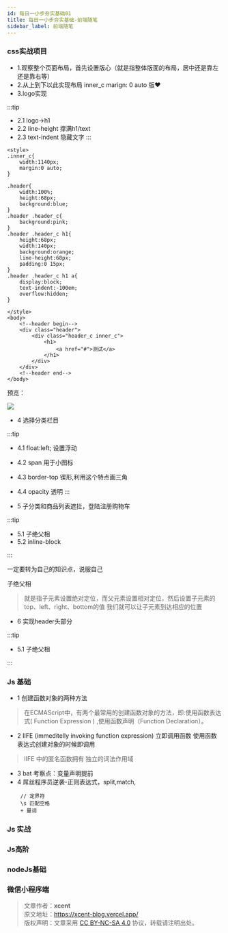 ```yaml
---
id: 每日一小步夯实基础01
title: 每日一小步夯实基础-前端随笔
sidebar_label: 前端随笔
---
```

### css实战项目 

 - 1.观察整个页面布局，首先设置版心（就是指整体版面的布局，居中还是靠左还是靠右等）
 - 2.从上到下以此实现布局 inner_c  marign: 0 auto 版♥ 
 - 3.logo实现

:::tip
 - 2.1  logo->h1
 - 2.2  line-height 撑满h1/text
 - 2.3  text-indent 隐藏文字
:::
  
``` 
<style>
.inner_c{
	width:1140px;
	margin:0 auto;
}

.header{
	width:100%;
	height:68px;
	background:blue;
}
.header .header_c{ 
	background:pink;
}
.header .header_c h1{
	height:68px;
	width:140px;
	background:orange;  
	line-height:68px;
	padding:0 15px;
}
.header .header_c h1 a{
	display:block;
	text-indent:-100em;
	overflow:hidden;
}

</style>
<body>
	<!--header begin-->
	<div class="header">
		<div class="header_c inner_c">
			<h1>
				<a href="#">测试</a>
			</h1>
		</div>
	</div>
	<!--header end--> 
</body>

 ```

预览：

![](https://gitee.com/gongme/blog-image/raw/master/img/20210318144554.png)


 - 4 选择分类栏目 
 
:::tip
 - 4.1  float:left; 设置浮动
 - 4.2  span 用于小图标
 - 4.3  border-top 锲形,利用这个特点画三角
 - 4.4  opacity 透明
:::



- 5 子分类和商品列表遮拦，登陆注册购物车

:::tip

 - 5.1 子绝父相
 - 5.2 inline-block

:::

一定要转为自己的知识点，说服自己

子绝父相

> 就是指子元素设置绝对定位，而父元素设置相对定位，然后设置子元素的top、left、right、bottom的值
我们就可以让子元素到达相应的位置

- 6  实现header头部分

:::tip

 - 5.1 子绝父相

:::



### Js 基础
 
  - 1 创建函数对象的两种方法
   > 在ECMAScript中，有两个最常用的创建函数对象的方法，即:使用函数表达式( Function Expression ) ,使用函数声明（Function Declaration）。
  - 2 IIFE  (immeditelly invoking function expression) 立即调用函数 使用函数表达式创建对象的时候即调用
   >  IIFE 中的匿名函数拥有 独立的词法作用域
  - 3 bat 考察点：变量声明提前
  - 4 屌丝程序员逆袭-正则表达式，split,match,
       ```
        // 定界符
        \s 匹配空格
        + 量词
      ```
  
  
### Js 实战
 

### Js高阶


### nodeJs基础


### 微信小程序端
 


> 文章作者：**xcent**  
> 原文地址：<https://xcent-blog.vercel.app/>  
> 版权声明：文章采用 [CC BY-NC-SA 4.0](https://creativecommons.org/licenses/by/4.0/deed.zh) 协议，转载请注明出处。
